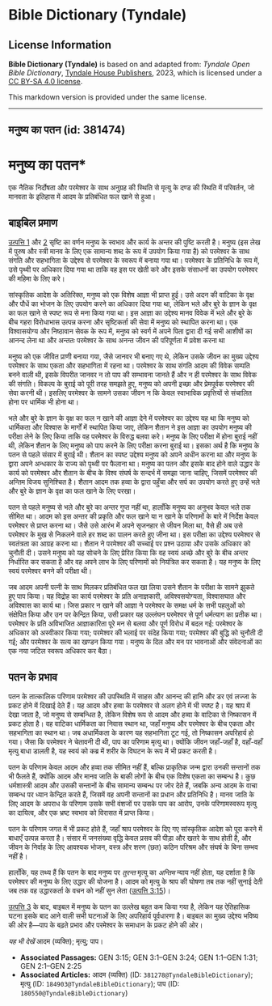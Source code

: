 # Bible Dictionary (Tyndale)

## License Information

**Bible Dictionary (Tyndale)** is based on and adapted from: _Tyndale Open Bible Dictionary_, [Tyndale House Publishers](https://tyndaleopenresources.com/), 2023, which is licensed under a [CC BY-SA 4.0 license](https://creativecommons.org/licenses/by-sa/4.0/legalcode.en).

This markdown version is provided under the same license.



--------------------------------

## मनुष्य का पतन (id: 381474)

मनुष्य का पतन\*
===============

एक नैतिक निर्दोषता और परमेश्वर के साथ अनुग्रह की स्थिति से मृत्यु के दण्ड की स्थिति में परिवर्तन, जो मानवता के इतिहास में आदम के प्रतिबंधित फल खाने से हुआ।

बाइबिल प्रमाण
-------------

[उत्पत्ति 1](https://ref.ly/Gen1:1-Gen1:31) और [2](https://ref.ly/Gen2:1-Gen2:25) सृष्टि का वर्णन मनुष्य के स्वभाव और कार्य के अन्तर की पुष्टि करती है। मनुष्य (इस लेख में पुरुष और स्त्री मानव के लिए एक सामान्य शब्द के रूप में उपयोग किया गया है) को परमेश्वर के साथ संगति और सहभागिता के उद्देश्य से परमेश्वर के स्वरूप में बनाया गया था। परमेश्वर के प्रतिनिधि के रूप में, उसे पृथ्वी पर अधिकार दिया गया था ताकि वह इस पर खेती करे और इसके संसाधनों का उपयोग परमेश्वर की महिमा के लिए करे।

सांस्कृतिक आदेश के अतिरिक्त, मनुष्य को एक विशेष आज्ञा भी प्राप्त हुई। उसे अदन की वाटिका के वृक्ष और पौधें का भोजन के लिए उपयोग करने का अधिकार दिया गया था, लेकिन भले और बुरे के ज्ञान के वृक्ष का फल खाने से स्पष्ट रूप से मना किया गया था। इस आज्ञा का उद्देश्य मानव विवेक में भले और बुरे के बीच गहरा विरोधाभास उत्पन्न करना और सृष्टिकर्ता की सेवा में मनुष्य को स्थापित करना था। एक विश्वासयोग्य और निष्ठावान सेवक के रूप में, मनुष्य को स्वर्ग में अपने पिता द्वारा दी गई सभी आशीषों का आनन्द लेना था और अन्ततः परमेश्वर के साथ अनन्त जीवन की परिपूर्णता में प्रवेश करना था

मनुष्य को एक जीवित प्राणी बनाया गया, जैसे जानवर भी बनाए गए थे, लेकिन उसके जीवन का मुख्य उद्देश्य परमेश्वर के साथ एकता और सहभागिता में रहना था। परमेश्वर के साथ संगति आदम की विवेक सम्पति बनने वाली थी, इसके विपरीत जानवर न तो पाप की सम्भावना जानते हैं और न ही परमेश्वर के साथ विवेक की संगति। विकल्प के बुराई को पूरी तरह समझते हुए, मनुष्य को अपनी इच्छा और प्रेमपूर्वक परमेश्वर की सेवा करनी थी। इसलिए परमेश्वर के सामने उसका जीवन न कि केवल स्वाभाविक प्रवृत्तियों से संचालित होना पर धार्मिक भी होना था।

भले और बुरे के ज्ञान के वृक्ष का फल न खाने की आज्ञा देने में परमेश्वर का उद्देश्य यह था कि मनुष्य को धार्मिकता और विश्वास के मार्गों में स्थापित किया जाए, लेकिन शैतान ने इस आज्ञा का उपयोग मनुष्य की परीक्षा लेने के लिए किया ताकि वह परमेश्वर के विरुद्ध बलवा करे। मनुष्य के लिए परीक्षा में होना बुराई नहीं थी, लेकिन शैतान के लिए मनुष्य को पाप करने के लिए परीक्षा करना बुराई था। इसका अर्थ है कि मनुष्य के पतन से पहले संसार में बुराई थी। शैतान का स्पष्ट उद्देश्य मनुष्य को अपने अधीन करना था और मनुष्य के द्वारा अपने अन्धकार के राज्य को पृथ्वी पर फैलाना था। मनुष्य का पतन और इसके बाद होने वाले उद्धार के कार्य को परमेश्वर और शैतान के बीच के विश्व संघर्ष के सन्दर्भ में समझा जाना चाहिए, जिसमें परमेश्वर की अन्तिम विजय सुनिश्चित है। शैतान आदम तक हव्वा के द्वारा पहुँचा और सर्प का उपयोग करते हुए उन्हें भले और बुरे के ज्ञान के वृक्ष का फल खाने के लिए परखा।

पतन से पहले मनुष्य से भले और बुरे का अन्तर गुप्त नहीं था, हालाँकि मनुष्य का अनुभव केवल भले तक सीमित था। आदम को इस अन्तर की प्रकृति और फल खाने या न खाने के परिणामों के बारे में निर्देश केवल परमेश्वर से प्राप्त करना था। जैसे उसे आरंभ में अपने सृजनहार से जीवन मिला था, वैसे ही अब उसे परमेश्वर के मुख से निकलने वाले हर शब्द का पालन करते हुए जीना था। इस परीक्षा का उद्देश्य परमेश्वर से स्वतंत्रता का आग्रह करना था। शैतान ने परमेश्वर की सच्चाई पर प्रश्न उठाया और उसके अधिकार को चुनौती दी। उसने मनुष्य को यह सोचने के लिए प्रेरित किया कि वह स्वयं अच्छे और बुरे के बीच अन्तर निर्धारित कर सकता है और वह अपने लाभ के लिए परिणामों को नियंत्रित कर सकता है। यह मनुष्य के लिए स्वयं परमेश्वर बनने की परीक्षा थी।

जब आदम अपनी पत्नी के साथ मिलकर प्रतिबंधित फल खा लिया उसने शैतान के परीक्षा के सामने झुकते हुए पाप किया। यह विद्रोह का कार्य परमेश्वर के प्रति अनाज्ञकारी, अविश्वसयोग्यता, विश्वासघात और अविश्वास का कार्य था। जिस प्रकार न खाने की आज्ञा ने परमेश्वर के समक्ष धर्म के सभी पहलुओं को संक्षेपित किया और उन पर केन्द्रित किया, उसी प्रकार यह उल्लंघन परमेश्वर से पूर्ण धर्मत्याग का प्रतीक था। परमेश्वर के प्रति अविभाजित आज्ञाकारिता पूरे मन से बलवा और पूर्ण विरोध में बदल गई: परमेश्वर के अधिकार को अस्वीकार किया गया; परमेश्वर की भलाई पर संदेह किया गया; परमेश्वर की बुद्धि को चुनौती दी गई; और परमेश्वर के सत्य का खण्डन किया गया। मनुष्य के दिल और मन पर भावनाओं और संवेदनाओं का एक नया जटिल स्वरूप अधिकार कर बैठा।

पतन के प्रभाव
-------------

पतन के तात्कालिक परिणाम परमेश्वर की उपस्थिति में साहस और आनन्द की हानि और डर एवं लज्जा के प्रकट होने में दिखाई देते हैं। यह आदम और हव्वा के परमेश्वर से अलग होने में भी स्पष्ट है। यह श्राप में देखा जाता है, जो मनुष्य से सम्बन्धित है, लेकिन विशेष रूप से आदम और हव्वा के वाटिका से निष्कासन में प्रकट होता है। वह वाटिका धार्मिकता का निवास स्थान था, जहाँ मनुष्य और परमेश्वर के बीच एकता और सहभागिता का स्थान था। जब अधार्मिकता के कारण यह सहभागिता टूट गई, तो निष्कासन अपरिहार्य हो गया। जैसा कि परमेश्वर ने चेतावनी दी थी, पाप का परिणाम मृत्यु था। क्योंकि जीवन जहाँ\-जहाँ है, वहाँ\-वहाँ मृत्यु बाधा डालती है, यह स्वयं को कब्र में शरीर के विघटन के रूप में भी प्रकट करती है।

पतन के परिणाम केवल आदम और हव्वा तक सीमित नहीं हैं, बल्कि प्राकृतिक जन्म द्वारा उनकी सन्तानों तक भी फैलते हैं, क्योंकि आदम और मानव जाति के बाकी लोगों के बीच एक विशेष एकता का सम्बन्ध है। कुछ धर्मशास्त्री आदम और उसकी सन्तानों के बीच सामान्य सम्बन्ध पर जोर देते हैं, जबकि अन्य आदम के वाचा सम्बन्ध पर ध्यान केन्द्रित करते हैं, जिसमें वह अपनी सन्तानों का प्रधान और प्रतिनिधि है। मानव जाति के लिए आदम के अपराध के परिणाम उसके सभी वंशजों पर उसके पाप का आरोप, उनके परिणामस्वरूप मृत्यु का दायित्व, और एक भ्रष्ट स्वभाव को विरासत में प्राप्त किया।

पतन के परिणाम जगत में भी प्रकट होते हैं, जहाँ श्राप परमेश्वर के दिए गए सांस्कृतिक आदेश को पूरा करने में बाधाएँ उत्पन्न करता है। संसार में जनसंख्या वृद्धि केवल प्रसव की पीड़ा और खतरे के साथ होती है, और जीवन के निर्वाह के लिए आवश्यक भोजन, वस्त्र और शरण (छत) कठिन परिश्रम और संघर्ष के बिना सम्भव नहीं है।

हालाँकि, यह तथ्य हैं कि पतन के बाद मनुष्य पर *तुरन्त*  मृत्यु का *अन्तिम* न्याय नहीं होता, यह दर्शाता है कि परमेश्वर की मनुष्य के लिए उद्धार की योजना है। आदम को मृत्यु के श्राप की घोषणा तब तक नहीं सुनाई देती जब तक वह उद्धारकर्ता के वचन को नहीं सुन लेता ([उत्पत्ति 3:15](https://ref.ly/Gen3:15))।

[उत्पत्ति 3](https://ref.ly/Gen3:1-Gen3:24) के बाद, बाइबल में मनुष्य के पतन का उल्लेख बहुत कम किया गया है, लेकिन यह ऐतिहासिक घटना इसके बाद आने वाली सभी घटनाओं के लिए अपरिहार्य पूर्वधारणा है। बाइबल का मुख्य उद्देश्य भविष्य की ओर है—पाप के बढ़ते प्रभाव और परमेश्वर के समाधान के प्रकट होने की ओर।

*यह भी देखें* आदम (व्यक्ति); मृत्यु; पाप। 

* **Associated Passages:** GEN 3:15; GEN 3:1–GEN 3:24; GEN 1:1–GEN 1:31; GEN 2:1–GEN 2:25
* **Associated Articles:** आदम (व्यक्ति) (ID: `381278@TyndaleBibleDictionary`); मृत्यु (ID: `184903@TyndaleBibleDictionary`); पाप (ID: `180550@TyndaleBibleDictionary`)


